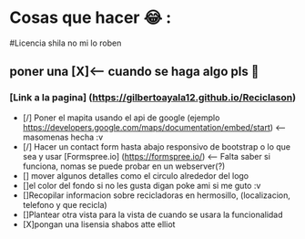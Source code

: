 # Cosas que hacer :joy: :
#Licencia shila no mi lo roben
## poner una [X]<-- cuando se haga algo pls :poop:
### [Link a la pagina] (https://gilbertoayala12.github.io/Reciclason)
- [/] Poner el mapita usando el api de google (ejemplo https://developers.google.com/maps/documentation/embed/start) <--masomenas hecha :v
- [/] Hacer un contact form hasta abajo responsivo de bootstrap o lo que sea y usar [Formspree.io] (https://formspree.io/) <-- Falta saber si funciona, nomas se puede probar en un webserver(?)
- [] mover algunos detalles como el circulo alrededor del logo
- []el color del fondo si no les gusta digan poke ami si me guto :v
- []Recopilar informacion sobre recicladoras en hermosillo, (localizacion, telefono y que recicla)
- []Plantear otra vista para la vista de cuando se usara la funcionalidad
- [X]pongan una lisensia shabos atte elliot
